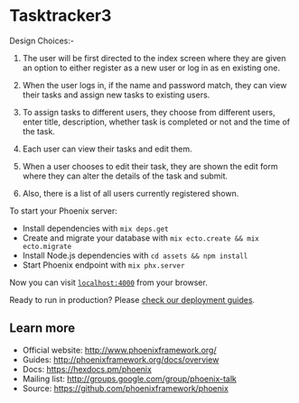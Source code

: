 # Tasktracker3

Design Choices:-
1. The user will be first directed to the index screen where they are given an option to either register as a new user or log in as en existing one.

2. When the user logs in, if the name and password match, they can view their tasks and assign new tasks to existing users.

3. To assign tasks to different users, they choose from different users, enter title, description, whether task is completed or not and the time of the task.

4. Each user can view their tasks and edit them.

5. When a user chooses to edit their task, they are shown the edit form where they can alter the details of the task and submit.

6. Also, there is a list of all users currently registered shown.



To start your Phoenix server:

  * Install dependencies with `mix deps.get`
  * Create and migrate your database with `mix ecto.create && mix ecto.migrate`
  * Install Node.js dependencies with `cd assets && npm install`
  * Start Phoenix endpoint with `mix phx.server`

Now you can visit [`localhost:4000`](http://localhost:4000) from your browser.

Ready to run in production? Please [check our deployment guides](http://www.phoenixframework.org/docs/deployment).

## Learn more

  * Official website: http://www.phoenixframework.org/
  * Guides: http://phoenixframework.org/docs/overview
  * Docs: https://hexdocs.pm/phoenix
  * Mailing list: http://groups.google.com/group/phoenix-talk
  * Source: https://github.com/phoenixframework/phoenix
